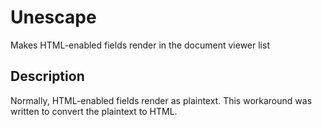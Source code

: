 # Unescape
Makes HTML-enabled fields render in the document viewer list

## Description
Normally, HTML-enabled fields render as plaintext. This workaround was written to convert the plaintext to HTML. 
